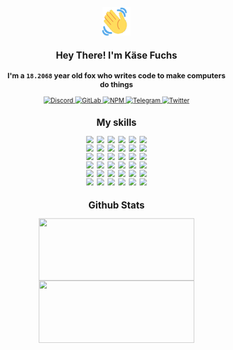 <div><p align=center><img src=./resources/images/wave.gif width=64px height=64px></p><h2 align=center>Hey There! I'm Käse Fuchs</h2><h3 align=center>I'm a <code>18.2068</code> year old fox who writes code to make computers do things</h3><p align=center><a href=https://discord.com/users/507526681125322772><img alt=Discord src="https://img.shields.io/badge/Discord-5865F2?logo=discord&logoColor=white&style=flat-square#2175b378bf5132a97e434ef01b51f87b"> </a><a href=https://gitlab.com/kasefuchs><img alt=GitLab src="https://img.shields.io/badge/GitLab-330F63?logo=gitlab&logoColor=white&style=flat-square#2175b378bf5132a97e434ef01b51f87b"> </a><a href=https://npmjs.com/~kasefuchs><img alt=NPM src="https://img.shields.io/badge/NPM-CB3837?logo=npm&logoColor=white&style=flat-square#2175b378bf5132a97e434ef01b51f87b"> </a><a href=https://t.me/kasefuchs><img alt=Telegram src="https://img.shields.io/badge/Telegram-2CA5E0?logo=telegram&logoColor=white&style=flat-square#2175b378bf5132a97e434ef01b51f87b"> </a><a href=https://twitter.com/kasefuchs><img alt=Twitter src="https://img.shields.io/badge/Twitter-1DA1F2?logo=twitter&logoColor=white&style=flat-square#2175b378bf5132a97e434ef01b51f87b"></a></p><h2 align=center>My skills</h2><p align=center><a href=https://aws.amazon.com/ ><picture><source srcset="https://skillicons.dev/icons?i=aws&theme=dark#2175b378bf5132a97e434ef01b51f87b" media="(prefers-color-scheme: dark)"><source srcset="https://skillicons.dev/icons?i=aws&theme=light#2175b378bf5132a97e434ef01b51f87b" media="(prefers-color-scheme: light), (prefers-color-scheme: no-preference)"><img src="https://skillicons.dev/icons?i=aws&theme=light#2175b378bf5132a97e434ef01b51f87b"></picture></a>&nbsp;&nbsp;<a href=https://en.wikipedia.org/wiki/Bash_(Unix_shell)><picture><source srcset="https://skillicons.dev/icons?i=bash&theme=dark#2175b378bf5132a97e434ef01b51f87b" media="(prefers-color-scheme: dark)"><source srcset="https://skillicons.dev/icons?i=bash&theme=light#2175b378bf5132a97e434ef01b51f87b" media="(prefers-color-scheme: light), (prefers-color-scheme: no-preference)"><img src="https://skillicons.dev/icons?i=bash&theme=light#2175b378bf5132a97e434ef01b51f87b"></picture></a>&nbsp;&nbsp;<a href=https://discord.com/developers/docs><picture><source srcset="https://skillicons.dev/icons?i=bots&theme=dark#2175b378bf5132a97e434ef01b51f87b" media="(prefers-color-scheme: dark)"><source srcset="https://skillicons.dev/icons?i=bots&theme=light#2175b378bf5132a97e434ef01b51f87b" media="(prefers-color-scheme: light), (prefers-color-scheme: no-preference)"><img src="https://skillicons.dev/icons?i=bots&theme=light#2175b378bf5132a97e434ef01b51f87b"></picture></a>&nbsp;&nbsp;<a href=https://www.cloudflare.com/ ><picture><source srcset="https://skillicons.dev/icons?i=cloudflare&theme=dark#2175b378bf5132a97e434ef01b51f87b" media="(prefers-color-scheme: dark)"><source srcset="https://skillicons.dev/icons?i=cloudflare&theme=light#2175b378bf5132a97e434ef01b51f87b" media="(prefers-color-scheme: light), (prefers-color-scheme: no-preference)"><img src="https://skillicons.dev/icons?i=cloudflare&theme=light#2175b378bf5132a97e434ef01b51f87b"></picture></a>&nbsp;&nbsp;<a href=https://en.wikipedia.org/wiki/CSS><picture><source srcset="https://skillicons.dev/icons?i=css&theme=dark#2175b378bf5132a97e434ef01b51f87b" media="(prefers-color-scheme: dark)"><source srcset="https://skillicons.dev/icons?i=css&theme=light#2175b378bf5132a97e434ef01b51f87b" media="(prefers-color-scheme: light), (prefers-color-scheme: no-preference)"><img src="https://skillicons.dev/icons?i=css&theme=light#2175b378bf5132a97e434ef01b51f87b"></picture></a>&nbsp;&nbsp;<a href=https://www.docker.com/ ><picture><source srcset="https://skillicons.dev/icons?i=docker&theme=dark#2175b378bf5132a97e434ef01b51f87b" media="(prefers-color-scheme: dark)"><source srcset="https://skillicons.dev/icons?i=docker&theme=light#2175b378bf5132a97e434ef01b51f87b" media="(prefers-color-scheme: light), (prefers-color-scheme: no-preference)"><img src="https://skillicons.dev/icons?i=docker&theme=light#2175b378bf5132a97e434ef01b51f87b"></picture></a><br><a href=https://www.electronjs.org/ ><picture><source srcset="https://skillicons.dev/icons?i=electron&theme=dark#2175b378bf5132a97e434ef01b51f87b" media="(prefers-color-scheme: dark)"><source srcset="https://skillicons.dev/icons?i=electron&theme=light#2175b378bf5132a97e434ef01b51f87b" media="(prefers-color-scheme: light), (prefers-color-scheme: no-preference)"><img src="https://skillicons.dev/icons?i=electron&theme=light#2175b378bf5132a97e434ef01b51f87b"></picture></a>&nbsp;&nbsp;<a href=https://expressjs.com/ ><picture><source srcset="https://skillicons.dev/icons?i=express&theme=dark#2175b378bf5132a97e434ef01b51f87b" media="(prefers-color-scheme: dark)"><source srcset="https://skillicons.dev/icons?i=express&theme=light#2175b378bf5132a97e434ef01b51f87b" media="(prefers-color-scheme: light), (prefers-color-scheme: no-preference)"><img src="https://skillicons.dev/icons?i=express&theme=light#2175b378bf5132a97e434ef01b51f87b"></picture></a>&nbsp;&nbsp;<a href=https://www.figma.com/ ><picture><source srcset="https://skillicons.dev/icons?i=figma&theme=dark#2175b378bf5132a97e434ef01b51f87b" media="(prefers-color-scheme: dark)"><source srcset="https://skillicons.dev/icons?i=figma&theme=light#2175b378bf5132a97e434ef01b51f87b" media="(prefers-color-scheme: light), (prefers-color-scheme: no-preference)"><img src="https://skillicons.dev/icons?i=figma&theme=light#2175b378bf5132a97e434ef01b51f87b"></picture></a>&nbsp;&nbsp;<a href=https://firebase.google.com/ ><picture><source srcset="https://skillicons.dev/icons?i=firebase&theme=dark#2175b378bf5132a97e434ef01b51f87b" media="(prefers-color-scheme: dark)"><source srcset="https://skillicons.dev/icons?i=firebase&theme=light#2175b378bf5132a97e434ef01b51f87b" media="(prefers-color-scheme: light), (prefers-color-scheme: no-preference)"><img src="https://skillicons.dev/icons?i=firebase&theme=light#2175b378bf5132a97e434ef01b51f87b"></picture></a>&nbsp;&nbsp;<a href=https://flask.palletsprojects.com/ ><picture><source srcset="https://skillicons.dev/icons?i=flask&theme=dark#2175b378bf5132a97e434ef01b51f87b" media="(prefers-color-scheme: dark)"><source srcset="https://skillicons.dev/icons?i=flask&theme=light#2175b378bf5132a97e434ef01b51f87b" media="(prefers-color-scheme: light), (prefers-color-scheme: no-preference)"><img src="https://skillicons.dev/icons?i=flask&theme=light#2175b378bf5132a97e434ef01b51f87b"></picture></a>&nbsp;&nbsp;<a href=https://cloud.google.com/ ><picture><source srcset="https://skillicons.dev/icons?i=gcp&theme=dark#2175b378bf5132a97e434ef01b51f87b" media="(prefers-color-scheme: dark)"><source srcset="https://skillicons.dev/icons?i=gcp&theme=light#2175b378bf5132a97e434ef01b51f87b" media="(prefers-color-scheme: light), (prefers-color-scheme: no-preference)"><img src="https://skillicons.dev/icons?i=gcp&theme=light#2175b378bf5132a97e434ef01b51f87b"></picture></a><br><a href=https://git-scm.com/ ><picture><source srcset="https://skillicons.dev/icons?i=git&theme=dark#2175b378bf5132a97e434ef01b51f87b" media="(prefers-color-scheme: dark)"><source srcset="https://skillicons.dev/icons?i=git&theme=light#2175b378bf5132a97e434ef01b51f87b" media="(prefers-color-scheme: light), (prefers-color-scheme: no-preference)"><img src="https://skillicons.dev/icons?i=git&theme=light#2175b378bf5132a97e434ef01b51f87b"></picture></a>&nbsp;&nbsp;<a href=https://github.com/ ><picture><source srcset="https://skillicons.dev/icons?i=github&theme=dark#2175b378bf5132a97e434ef01b51f87b" media="(prefers-color-scheme: dark)"><source srcset="https://skillicons.dev/icons?i=github&theme=light#2175b378bf5132a97e434ef01b51f87b" media="(prefers-color-scheme: light), (prefers-color-scheme: no-preference)"><img src="https://skillicons.dev/icons?i=github&theme=light#2175b378bf5132a97e434ef01b51f87b"></picture></a>&nbsp;&nbsp;<a href=https://gitlab.com/ ><picture><source srcset="https://skillicons.dev/icons?i=gitlab&theme=dark#2175b378bf5132a97e434ef01b51f87b" media="(prefers-color-scheme: dark)"><source srcset="https://skillicons.dev/icons?i=gitlab&theme=light#2175b378bf5132a97e434ef01b51f87b" media="(prefers-color-scheme: light), (prefers-color-scheme: no-preference)"><img src="https://skillicons.dev/icons?i=gitlab&theme=light#2175b378bf5132a97e434ef01b51f87b"></picture></a>&nbsp;&nbsp;<a href=https://www.heroku.com/ ><picture><source srcset="https://skillicons.dev/icons?i=heroku&theme=dark#2175b378bf5132a97e434ef01b51f87b" media="(prefers-color-scheme: dark)"><source srcset="https://skillicons.dev/icons?i=heroku&theme=light#2175b378bf5132a97e434ef01b51f87b" media="(prefers-color-scheme: light), (prefers-color-scheme: no-preference)"><img src="https://skillicons.dev/icons?i=heroku&theme=light#2175b378bf5132a97e434ef01b51f87b"></picture></a>&nbsp;&nbsp;<a href=https://en.wikipedia.org/wiki/HTML><picture><source srcset="https://skillicons.dev/icons?i=html&theme=dark#2175b378bf5132a97e434ef01b51f87b" media="(prefers-color-scheme: dark)"><source srcset="https://skillicons.dev/icons?i=html&theme=light#2175b378bf5132a97e434ef01b51f87b" media="(prefers-color-scheme: light), (prefers-color-scheme: no-preference)"><img src="https://skillicons.dev/icons?i=html&theme=light#2175b378bf5132a97e434ef01b51f87b"></picture></a>&nbsp;&nbsp;<a href=https://en.wikipedia.org/wiki/JavaScript><picture><source srcset="https://skillicons.dev/icons?i=js&theme=dark#2175b378bf5132a97e434ef01b51f87b" media="(prefers-color-scheme: dark)"><source srcset="https://skillicons.dev/icons?i=js&theme=light#2175b378bf5132a97e434ef01b51f87b" media="(prefers-color-scheme: light), (prefers-color-scheme: no-preference)"><img src="https://skillicons.dev/icons?i=js&theme=light#2175b378bf5132a97e434ef01b51f87b"></picture></a><br><a href=https://en.wikipedia.org/wiki/Linux><picture><source srcset="https://skillicons.dev/icons?i=linux&theme=dark#2175b378bf5132a97e434ef01b51f87b" media="(prefers-color-scheme: dark)"><source srcset="https://skillicons.dev/icons?i=linux&theme=light#2175b378bf5132a97e434ef01b51f87b" media="(prefers-color-scheme: light), (prefers-color-scheme: no-preference)"><img src="https://skillicons.dev/icons?i=linux&theme=light#2175b378bf5132a97e434ef01b51f87b"></picture></a>&nbsp;&nbsp;<a href=https://mui.com/ ><picture><source srcset="https://skillicons.dev/icons?i=materialui&theme=dark#2175b378bf5132a97e434ef01b51f87b" media="(prefers-color-scheme: dark)"><source srcset="https://skillicons.dev/icons?i=materialui&theme=light#2175b378bf5132a97e434ef01b51f87b" media="(prefers-color-scheme: light), (prefers-color-scheme: no-preference)"><img src="https://skillicons.dev/icons?i=materialui&theme=light#2175b378bf5132a97e434ef01b51f87b"></picture></a>&nbsp;&nbsp;<a href=https://en.wikipedia.org/wiki/Markdown><picture><source srcset="https://skillicons.dev/icons?i=md&theme=dark#2175b378bf5132a97e434ef01b51f87b" media="(prefers-color-scheme: dark)"><source srcset="https://skillicons.dev/icons?i=md&theme=light#2175b378bf5132a97e434ef01b51f87b" media="(prefers-color-scheme: light), (prefers-color-scheme: no-preference)"><img src="https://skillicons.dev/icons?i=md&theme=light#2175b378bf5132a97e434ef01b51f87b"></picture></a>&nbsp;&nbsp;<a href=https://www.mongodb.com/ ><picture><source srcset="https://skillicons.dev/icons?i=mongodb&theme=dark#2175b378bf5132a97e434ef01b51f87b" media="(prefers-color-scheme: dark)"><source srcset="https://skillicons.dev/icons?i=mongodb&theme=light#2175b378bf5132a97e434ef01b51f87b" media="(prefers-color-scheme: light), (prefers-color-scheme: no-preference)"><img src="https://skillicons.dev/icons?i=mongodb&theme=light#2175b378bf5132a97e434ef01b51f87b"></picture></a>&nbsp;&nbsp;<a href=https://www.mysql.com/ ><picture><source srcset="https://skillicons.dev/icons?i=mysql&theme=dark#2175b378bf5132a97e434ef01b51f87b" media="(prefers-color-scheme: dark)"><source srcset="https://skillicons.dev/icons?i=mysql&theme=light#2175b378bf5132a97e434ef01b51f87b" media="(prefers-color-scheme: light), (prefers-color-scheme: no-preference)"><img src="https://skillicons.dev/icons?i=mysql&theme=light#2175b378bf5132a97e434ef01b51f87b"></picture></a>&nbsp;&nbsp;<a href=https://nextjs.org/ ><picture><source srcset="https://skillicons.dev/icons?i=nextjs&theme=dark#2175b378bf5132a97e434ef01b51f87b" media="(prefers-color-scheme: dark)"><source srcset="https://skillicons.dev/icons?i=nextjs&theme=light#2175b378bf5132a97e434ef01b51f87b" media="(prefers-color-scheme: light), (prefers-color-scheme: no-preference)"><img src="https://skillicons.dev/icons?i=nextjs&theme=light#2175b378bf5132a97e434ef01b51f87b"></picture></a><br><a href=https://nodejs.org/en/ ><picture><source srcset="https://skillicons.dev/icons?i=nodejs&theme=dark#2175b378bf5132a97e434ef01b51f87b" media="(prefers-color-scheme: dark)"><source srcset="https://skillicons.dev/icons?i=nodejs&theme=light#2175b378bf5132a97e434ef01b51f87b" media="(prefers-color-scheme: light), (prefers-color-scheme: no-preference)"><img src="https://skillicons.dev/icons?i=nodejs&theme=light#2175b378bf5132a97e434ef01b51f87b"></picture></a>&nbsp;&nbsp;<a href=https://www.postgresql.org/ ><picture><source srcset="https://skillicons.dev/icons?i=postgres&theme=dark#2175b378bf5132a97e434ef01b51f87b" media="(prefers-color-scheme: dark)"><source srcset="https://skillicons.dev/icons?i=postgres&theme=light#2175b378bf5132a97e434ef01b51f87b" media="(prefers-color-scheme: light), (prefers-color-scheme: no-preference)"><img src="https://skillicons.dev/icons?i=postgres&theme=light#2175b378bf5132a97e434ef01b51f87b"></picture></a>&nbsp;&nbsp;<a href=https://learn.microsoft.com/en-us/powershell/ ><picture><source srcset="https://skillicons.dev/icons?i=powershell&theme=dark#2175b378bf5132a97e434ef01b51f87b" media="(prefers-color-scheme: dark)"><source srcset="https://skillicons.dev/icons?i=powershell&theme=light#2175b378bf5132a97e434ef01b51f87b" media="(prefers-color-scheme: light), (prefers-color-scheme: no-preference)"><img src="https://skillicons.dev/icons?i=powershell&theme=light#2175b378bf5132a97e434ef01b51f87b"></picture></a>&nbsp;&nbsp;<a href=https://www.python.org/ ><picture><source srcset="https://skillicons.dev/icons?i=py&theme=dark#2175b378bf5132a97e434ef01b51f87b" media="(prefers-color-scheme: dark)"><source srcset="https://skillicons.dev/icons?i=py&theme=light#2175b378bf5132a97e434ef01b51f87b" media="(prefers-color-scheme: light), (prefers-color-scheme: no-preference)"><img src="https://skillicons.dev/icons?i=py&theme=light#2175b378bf5132a97e434ef01b51f87b"></picture></a>&nbsp;&nbsp;<a href=https://www.raspberrypi.org/ ><picture><source srcset="https://skillicons.dev/icons?i=raspberrypi&theme=dark#2175b378bf5132a97e434ef01b51f87b" media="(prefers-color-scheme: dark)"><source srcset="https://skillicons.dev/icons?i=raspberrypi&theme=light#2175b378bf5132a97e434ef01b51f87b" media="(prefers-color-scheme: light), (prefers-color-scheme: no-preference)"><img src="https://skillicons.dev/icons?i=raspberrypi&theme=light#2175b378bf5132a97e434ef01b51f87b"></picture></a>&nbsp;&nbsp;<a href=https://reactjs.org/ ><picture><source srcset="https://skillicons.dev/icons?i=react&theme=dark#2175b378bf5132a97e434ef01b51f87b" media="(prefers-color-scheme: dark)"><source srcset="https://skillicons.dev/icons?i=react&theme=light#2175b378bf5132a97e434ef01b51f87b" media="(prefers-color-scheme: light), (prefers-color-scheme: no-preference)"><img src="https://skillicons.dev/icons?i=react&theme=light#2175b378bf5132a97e434ef01b51f87b"></picture></a><br><a href=https://redux.js.org/ ><picture><source srcset="https://skillicons.dev/icons?i=redux&theme=dark#2175b378bf5132a97e434ef01b51f87b" media="(prefers-color-scheme: dark)"><source srcset="https://skillicons.dev/icons?i=redux&theme=light#2175b378bf5132a97e434ef01b51f87b" media="(prefers-color-scheme: light), (prefers-color-scheme: no-preference)"><img src="https://skillicons.dev/icons?i=redux&theme=light#2175b378bf5132a97e434ef01b51f87b"></picture></a>&nbsp;&nbsp;<a href=https://en.wikipedia.org/wiki/Regular_expression><picture><source srcset="https://skillicons.dev/icons?i=regex&theme=dark#2175b378bf5132a97e434ef01b51f87b" media="(prefers-color-scheme: dark)"><source srcset="https://skillicons.dev/icons?i=regex&theme=light#2175b378bf5132a97e434ef01b51f87b" media="(prefers-color-scheme: light), (prefers-color-scheme: no-preference)"><img src="https://skillicons.dev/icons?i=regex&theme=light#2175b378bf5132a97e434ef01b51f87b"></picture></a>&nbsp;&nbsp;<a href=https://en.wikipedia.org/wiki/Sass_(stylesheet_language)><picture><source srcset="https://skillicons.dev/icons?i=sass&theme=dark#2175b378bf5132a97e434ef01b51f87b" media="(prefers-color-scheme: dark)"><source srcset="https://skillicons.dev/icons?i=sass&theme=light#2175b378bf5132a97e434ef01b51f87b" media="(prefers-color-scheme: light), (prefers-color-scheme: no-preference)"><img src="https://skillicons.dev/icons?i=sass&theme=light#2175b378bf5132a97e434ef01b51f87b"></picture></a>&nbsp;&nbsp;<a href=https://www.typescriptlang.org/ ><picture><source srcset="https://skillicons.dev/icons?i=ts&theme=dark#2175b378bf5132a97e434ef01b51f87b" media="(prefers-color-scheme: dark)"><source srcset="https://skillicons.dev/icons?i=ts&theme=light#2175b378bf5132a97e434ef01b51f87b" media="(prefers-color-scheme: light), (prefers-color-scheme: no-preference)"><img src="https://skillicons.dev/icons?i=ts&theme=light#2175b378bf5132a97e434ef01b51f87b"></picture></a>&nbsp;&nbsp;<a href=https://unity.com/ ><picture><source srcset="https://skillicons.dev/icons?i=unity&theme=dark#2175b378bf5132a97e434ef01b51f87b" media="(prefers-color-scheme: dark)"><source srcset="https://skillicons.dev/icons?i=unity&theme=light#2175b378bf5132a97e434ef01b51f87b" media="(prefers-color-scheme: light), (prefers-color-scheme: no-preference)"><img src="https://skillicons.dev/icons?i=unity&theme=light#2175b378bf5132a97e434ef01b51f87b"></picture></a>&nbsp;&nbsp;<a href=https://workers.cloudflare.com/ ><picture><source srcset="https://skillicons.dev/icons?i=workers&theme=dark#2175b378bf5132a97e434ef01b51f87b" media="(prefers-color-scheme: dark)"><source srcset="https://skillicons.dev/icons?i=workers&theme=light#2175b378bf5132a97e434ef01b51f87b" media="(prefers-color-scheme: light), (prefers-color-scheme: no-preference)"><img src="https://skillicons.dev/icons?i=workers&theme=light#2175b378bf5132a97e434ef01b51f87b"></picture></a><br></p><h2 align=center>Github Stats</h2><p align=center><picture><source srcset="https://github-readme-stats-kasefuchs.vercel.app/api/?count_private=true&hide_border=true&hide_rank=true&line_height=20&hide_title=true&username=Kasefuchs&theme=dark#2175b378bf5132a97e434ef01b51f87b" media="(prefers-color-scheme: dark)"><source srcset="https://github-readme-stats-kasefuchs.vercel.app/api/?count_private=true&hide_border=true&hide_rank=true&line_height=20&hide_title=true&username=Kasefuchs&theme=light#2175b378bf5132a97e434ef01b51f87b" media="(prefers-color-scheme: light), (prefers-color-scheme: no-preference)"><img align=middle width=350 height=140 src="https://github-readme-stats-kasefuchs.vercel.app/api/?count_private=true&hide_border=true&hide_rank=true&line_height=20&hide_title=true&username=Kasefuchs&theme=light#2175b378bf5132a97e434ef01b51f87b"></picture><picture><source srcset="https://github-readme-stats-kasefuchs.vercel.app/api/top-langs/?count_private=true&hide_border=true&layout=compact&username=Kasefuchs&theme=dark#2175b378bf5132a97e434ef01b51f87b" media="(prefers-color-scheme: dark)"><source srcset="https://github-readme-stats-kasefuchs.vercel.app/api/top-langs/?count_private=true&hide_border=true&layout=compact&username=Kasefuchs&theme=light#2175b378bf5132a97e434ef01b51f87b" media="(prefers-color-scheme: light), (prefers-color-scheme: no-preference)"><img align=middle width=350 height=140 src="https://github-readme-stats-kasefuchs.vercel.app/api/top-langs/?count_private=true&hide_border=true&layout=compact&username=Kasefuchs&theme=light#2175b378bf5132a97e434ef01b51f87b"></picture></p><img src="https://hit.yhype.me/github/profile?user_id=64592097#2175b378bf5132a97e434ef01b51f87b" alt=""></div>